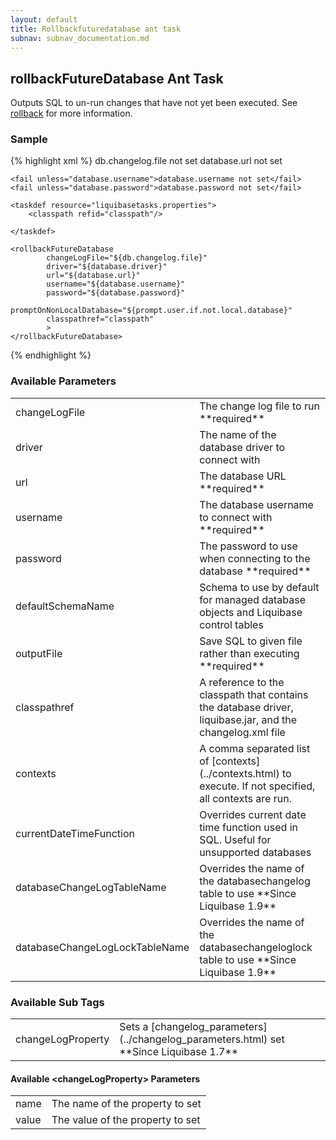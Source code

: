 ```yaml
---
layout: default
title: Rollbackfuturedatabase ant task
subnav: subnav_documentation.md
---
```


## rollbackFutureDatabase Ant Task ##

Outputs SQL to un-run changes that have not yet been executed.  See [rollback](../rollback.html) for more information.

### Sample ###

{% highlight xml %}
<target name="rollbackFuture" depends="prepare">
    <fail unless="db.changelog.file">db.changelog.file not set</fail>
    <fail unless="database.url">database.url not set</fail>

    <fail unless="database.username">database.username not set</fail>
    <fail unless="database.password">database.password not set</fail>

    <taskdef resource="liquibasetasks.properties">
        <classpath refid="classpath"/>

    </taskdef>

    <rollbackFutureDatabase
            changeLogFile="${db.changelog.file}"
            driver="${database.driver}"
            url="${database.url}"
            username="${database.username}"
            password="${database.password}"
            promptOnNonLocalDatabase="${prompt.user.if.not.local.database}"
            classpathref="classpath"
            >
    </rollbackFutureDatabase>
</target>
{% endhighlight %}



### Available Parameters ###

<table>
<tr><td>changeLogFile</td><td>The change log file to run **required**  </td></tr>
<tr><td>driver</td><td>The name of the database driver to connect with</td></tr>
<tr><td>url</td><td>The database URL **required**  </td></tr>
<tr><td>username</td><td>The database username to connect with **required**  </td></tr>
<tr><td>password</td><td>The password to use when connecting to the database **required**  </td></tr>
<tr><td>defaultSchemaName</td><td>Schema to use by default for managed database objects and Liquibase control tables  </td></tr>
<tr><td>outputFile</td><td>Save SQL to given file rather than executing  **required**  </td></tr>
<tr><td>classpathref</td><td>A reference to the classpath that contains the database driver, liquibase.jar, and the changelog.xml file</td></tr>
<tr><td>contexts</td><td>A comma separated list of [contexts](../contexts.html) to execute. If not specified, all contexts are run.  </td></tr>
<tr><td>currentDateTimeFunction</td><td>Overrides current date time function used in SQL. Useful for unsupported databases</td></tr>
<tr><td>databaseChangeLogTableName</td><td>Overrides the name of the databasechangelog table to use **Since Liquibase 1.9** </td></tr>
<tr><td>databaseChangeLogLockTableName</td><td>Overrides the name of the databasechangeloglock table to use **Since Liquibase 1.9** </td></tr>
</table>

### Available Sub Tags ###
<table>
<tr><td>changeLogProperty</td><td>Sets a [changelog_parameters](../changelog_parameters.html) set **Since Liquibase 1.7** </td></tr>
</table>

#### Available &lt;changeLogProperty&gt; Parameters ####
<table>
<tr><td>name</td><td>The name of the property to set</td></tr>
<tr><td>value</td><td>The value of the property to set</td></tr>
</table>